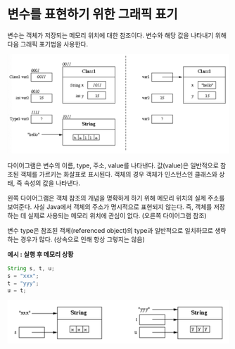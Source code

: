 # 변수를 표현하기 위한 그래픽 표기

변수는 객체가 저장되는 메모리 위치에 대한 참조이다. 변수와 해당 값을 나타내기 위해 다음 그래픽 표기법을 사용한다. 

![그래픽 표기법](./images/그래픽%20표기법.png)

다이어그램은 변수의 이름, type, 주소, value를 나타낸다. 값(value)은 일반적으로 참조된 객체를 가르키는 화살표로 표시된다. 객체의 경우 객체가 인스턴스인 클래스와 상태, 즉 속성의 값을 나타낸다. 

왼쪽 다이어그램은 객체 참조의 개념을 명확하게 하기 위해 메모리 위치의 실제 주소를 보여준다. 사실 Java에서 객체의 주소가 명시적으로 표현되지 않는다. 즉, 객체를 저장하는 데 실제로 사용되는 메모리 위치에 관심이 없다. (오른쪽 다이어그램 참조)

변수 type은 참조된 객체(referenced object)의 type과 일반적으로 일치하므로 생략하는 경우가 많다. (상속으로 인해 항상 그렇지는 않음)

**예시 : 실행 후 메모리 상황**
```java
String s, t, u;
s = "xxx";
t = "yyy";
u = t;
```

![예시 다이어그램](./images/그래픽%20예시.png)
